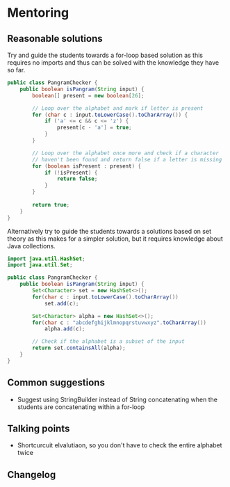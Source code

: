 # Mentoring

## Reasonable solutions

Try and guide the students towards a for-loop based solution as this requires no imports and thus can be solved with the knowledge they have so far.

```java
public class PangramChecker {
    public boolean isPangram(String input) {
        boolean[] present = new boolean[26];

        // Loop over the alphabet and mark if letter is present
        for (char c : input.toLowerCase().toCharArray()) {
            if ('a' <= c && c <= 'z') {
                present[c - 'a'] = true;
            }
        }

        // Loop over the alphabet once more and check if a character
        // haven't been found and return false if a letter is missing
        for (boolean isPresent : present) {
            if (!isPresent) {
                return false;
            }
        }
        
        return true;
    }
}
```

Alternatively try to guide the students towards a solutions based on set theory as this makes for a simpler solution, but it requires knowledge about Java collections.
```java
import java.util.HashSet;
import java.util.Set;

public class PangramChecker {
    public boolean isPangram(String input) {
        Set<Character> set = new HashSet<>();
        for(char c : input.toLowerCase().toCharArray())
            set.add(c);

        Set<Character> alpha = new HashSet<>();
        for(char c : "abcdefghijklmnopqrstuvwxyz".toCharArray())
            alpha.add(c);

        // Check if the alphabet is a subset of the input
        return set.containsAll(alpha);
    }
}
```

## Common suggestions

- Suggest using StringBuilder instead of String concatenating when the students are concatenating within a for-loop

## Talking points

- Shortcurcuit elvalutiaon, so you don't have to check the entire alphabet twice

## Changelog
